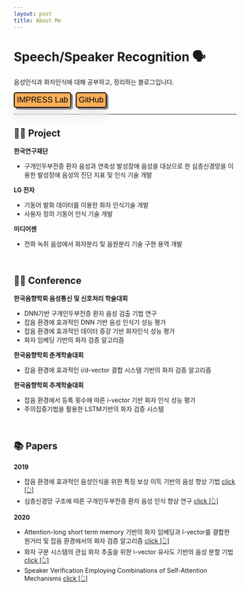 ```yaml
---
layout: post
title: About Me
---
```


# **Speech/Speaker Recognition** 🗣

음성인식과 화자인식에 대해 공부하고, 정리하는 블로그입니다.

<html>
<head>
<title>Button Test</title>
  <style>
    #test_btn1{
      font-size: 18px;
      border-top-left-radius: 5px;
      border-bottom-left-radius: 5px;
      border-top-right-radius: 5px;
      border-bottom-right-radius: 5px;
      margin-right:-4px; }
    #test_btn2{
      font-size: 18px;
      border-top-left-radius: 5px;
      border-bottom-left-radius: 5px;
      border-top-right-radius: 5px;
      border-bottom-right-radius: 5px;
      margin-left:10px; }
    #btn_group button{
      border: 2px solid black;
      background-color: #FFAF5A;
      box-shadow: 4px 4px 1px #8C8C8C, 0 22px 22px 0 #EAEAEA;
      padding: 5px; }
    #btn_group button:hover{
      color:white;
      background-color: #FE8300; }
  </style>
</head>
<body>
  <div id="btn_group">
    <button id="test_btn1" onclick="window.open('http://impress.inu.ac.kr/')'">IMPRESS Lab</button>
    <button id="test_btn2" onclick="window.open('https://github.com/arabae/arabae.github.io')">GitHub</button>
    </div>
</body>
</html>

---

## 👩‍💻 Project

**한국연구재단**

- 구개인두부전증 환자 음성과 연축성 발성장애 음성을 대상으로 한 심층신경망을 이용한 발성장애 음성의 진단 지표 및 인식 기술 개발

**LG 전자**

- 기동어 발화 데이터를 이용한 화자 인식기술 개발
- 사용자 정의 기동어 인식 기술 개발

**미디어젠**

- 전화 녹취 음성에서 화자분리 및 음원분리 기술 구현 용역 개발


<br/>


## 👩‍🏫 Conference

**한국음향학회 음성통신 및 신호처리 학술대회**

- DNN기반 구개인두부전증 환자 음성 검출 기법 연구
- 잡음 환경에 효과적인 DNN 기반 음성 인식기 성능 평가
- 잡음 환경에 효과적인 데이터 증강 기반 화자인식 성능 평가
- 화자 임베딩 기반의 화자 검증 알고리즘

**한국음향학회 춘계학술대회**

- 잡음 환경에 효과적인 i/d-vector 결합 시스템 기반의 화자 검증 알고리즘

**한국음향학회 추계학술대회**

- 잡음 환경에서 등록 횟수에 따른 i-vector 기반 화자 인식 성능 평가
- 주의집중기법을 활용한 LSTM기반의 화자 검증 시스템


<br/>


## 📚 Papers

**2019**

- 잡음 환경에 효과적인 음성인식을 위한 특징 보상 이득 기반의 음성 향상 기법 [click [👆]](http://www.jask.or.kr/articles/xml/LPLB/)
- 심층신경망 구조에 따른 구개인두부전증 환자 음성 인식 향상 연구 [click [👆]](http://www.jask.or.kr/articles/xml/zWwq/)

**2020**

- Attention-long short term memory 기반의 화자 임베딩과 I-vector를 결합한 원거리 및 잡음 환경에서의 화자 검증 알고리즘 [click [👆]](http://www.jask.or.kr/articles/xml/BD7j/)
- 화자 구분 시스템의 관심 화자 추출을 위한 i-vector 유사도 기반의 음성 분할 기법 [click [👆]](http://www.jask.or.kr/articles/xml/GkPm/)
- Speaker Verification Employing Combinations of Self-Attention Mechanisms [click [👆]](https://www.mdpi.com/2079-9292/9/12/2201/htm/)
